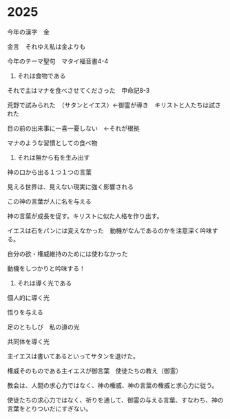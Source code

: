 # 2025

今年の漢字　金

金言　それゆえ私は金よりも

今年のテーマ聖句　マタイ福音書4-4

1. それは食物である

それで主はマナを食べさせてくださった　申命記8-3

荒野で試みられた　（サタンとイエス）←御霊が導き　キリストと人たちは試された

目の前の出来事に一喜一憂しない　←それが根拠

マナのような習慣としての食べ物

1. それは無から有を生み出す

神の口から出る１つ１つの言葉

見える世界は、見えない現実に強く影響される

この神の言葉が人に名を与える

神の言葉が成長を促す。キリストに似た人格を作り出す。

イエスは石をパンには変えなかった　動機がなんであるのかを注意深く吟味する。

自分の欲・権威維持のためには使わなかった

動機をしつかりと吟味する！

1. それは導く光である

個人的に導く光

悟りを与える

足のともしび　私の道の光

共同体を導く光

主イエスは書いてあるといってサタンを退けた。

権威そのものである主イエスが御言葉　使徒たちの教え（御霊）

教会は、人間の求心力ではなく、神の権威、神の言葉の権威と求心力に従う。

使徒たちの求心力ではなく、祈りを通して、御霊の与える言葉、すなわち、神の言葉をとりついだにすぎない。